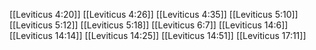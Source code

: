 [[Leviticus 4:20]]
[[Leviticus 4:26]]
[[Leviticus 4:35]]
[[Leviticus 5:10]]
[[Leviticus 5:12]]
[[Leviticus 5:18]]
[[Leviticus 6:7]]
[[Leviticus 14:6]]
[[Leviticus 14:14]]
[[Leviticus 14:25]]
[[Leviticus 14:51]]
[[Leviticus 17:11]]
